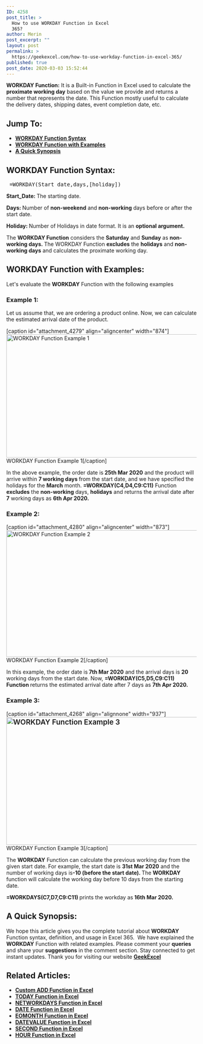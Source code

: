 ```yaml
---
ID: 4258
post_title: >
  How to use WORKDAY Function in Excel
  365?
author: Merin
post_excerpt: ""
layout: post
permalink: >
  https://geekexcel.com/how-to-use-workday-function-in-excel-365/
published: true
post_date: 2020-03-03 15:52:44
---
```

<strong>WORKDAY Function:</strong> It is a Built-in Function in Excel used to calculate the <strong>proximate working day</strong> based on the value we provide and returns a number that represents the date. This Function mostly useful to calculate the delivery dates, shipping dates, event completion date, etc.
<h2>Jump To:</h2>
<ul>
 	<li><a href="#work-1"><strong>WORKDAY Function Syntax</strong></a></li>
 	<li><a href="#work-2"><strong>WORKDAY Function with Examples</strong></a></li>
 	<li><a href="#work-3"><strong>A Quick Synopsis</strong></a></li>
</ul>
<h2 id="work-1">WORKDAY Function Syntax:</h2>
<pre> =WORKDAY(Start_date,days,[holiday])</pre>
<strong>Start_Date: </strong>The starting date.

<strong>Days: </strong>Number of <strong>non-weekend</strong> and <strong>non-working</strong> days before or after the start date.

<strong>Holiday: </strong>Number of Holidays in date format. It is an <strong>optional argument.</strong>

The <strong>WORKDAY Function</strong> considers the <strong>Saturday</strong> and <strong>Sunday</strong> as <strong>non-working days. </strong>The WORKDAY Function <strong>excludes</strong> the <strong>holidays</strong> and <strong>non-working days</strong> and calculates the proximate working day.
<h2 id="work-2">WORKDAY Function with Examples:</h2>
Let's evaluate the <strong>WORKDAY</strong> Function with the following examples
<h3>Example 1:</h3>
Let us assume that, we are ordering a product online. Now, we can calculate the estimated arrival date of the product.

[caption id="attachment_4279" align="aligncenter" width="874"]<img class="size-full wp-image-4279" src="https://geekexcel.com/wp-content/uploads/2020/03/Screenshot_1-7.png" alt="WORKDAY Function Example 1" width="874" height="326" /> WORKDAY Function Example 1[/caption]

In the above example, the order date is<strong> 25th Mar 2020</strong> and the product will arrive within <strong>7 working days </strong>from the start date, and we have specified the holidays for the <strong>March</strong> month. <strong>=WORKDAY(C4,D4,C9:C11)</strong> Function <strong>excludes</strong> the <strong>non-working</strong> days, <strong>holidays</strong> and returns the arrival date after <strong>7</strong> working days as <strong>6</strong><strong>th Apr 2020.</strong>
<h3>Example 2:</h3>
[caption id="attachment_4280" align="aligncenter" width="873"]<img class="size-full wp-image-4280" src="https://geekexcel.com/wp-content/uploads/2020/03/Screenshot_2-3.png" alt="WORKDAY Function Example 2" width="873" height="335" /> WORKDAY Function Example 2[/caption]

In this example, the order date is<strong> 7th Mar 2020</strong> and the arrival days is <strong>20</strong> working days from the start date. Now, <strong>=WORKDAY(C5,D5,C9:C11) Function </strong>returns the estimated arrival date after 7 days as <strong>7</strong><strong>th Apr 2020.</strong>
<h3>Example 3:</h3>
[caption id="attachment_4268" align="alignnone" width="937"]<img class="wp-image-4268 size-full" style="font-size: 19px; font-weight: 600;" src="https://geekexcel.com/wp-content/uploads/2020/03/Screenshot_4-3.png" alt="WORKDAY Function Example 3" width="937" height="338" /> WORKDAY Function Example 3[/caption]

The <strong>WORKDAY</strong> Function can calculate the previous working day from the given start date. For example, the start date is <strong>31st Mar 2020</strong> and the number of working days is<strong>-10 (before the start date). </strong>The <strong>WORKDAY</strong> function will calculate the working day before 10 days from the starting date.

<strong>=WORKDAYS(C7,D7,C9:C11) </strong>prints the workday as<strong> 16th Mar 2020.</strong>
<h2 id="work-3">A Quick Synopsis:</h2>
We hope this article gives you the complete tutorial about <strong>WORKDAY</strong> Function syntax, definition, and usage in Excel 365.  We have explained the <strong>WORKDAY</strong> Function with related examples. Please comment your <strong>queries</strong> and share your <strong>suggestions</strong> in the comment section. Stay connected to get instant updates. Thank you for visiting our website <strong><a href="https://geekexcel.com/">GeekExcel</a></strong>
<h2>Related Articles:</h2>
<ul>
 	<li><strong><a href="https://geekexcel.com/how-to-create-custom-add-function-in-excel-365/">Custom ADD Function in Excel</a></strong></li>
 	<li><strong><a href="https://geekexcel.com/how-to-use-today-function-in-excel-365/">TODAY Function in Excel</a></strong></li>
 	<li><strong><a href="https://geekexcel.com/how-to-use-networkdays-function-in-ms-excel-365/">NETWORKDAYS Function in Excel</a></strong></li>
 	<li><strong><a href="https://geekexcel.com/how-to-use-date-function-in-microsoft-excel-365/">DATE Function in Excel</a></strong></li>
 	<li><strong><a href="https://geekexcel.com/how-to-use-eomonth-function-in-microsoft-excel-365/">EOMONTH Function in Excel</a></strong></li>
 	<li><strong><a href="https://geekexcel.com/how-to-use-datevalue-function-in-excel-365/">DATEVALUE Function in Excel</a></strong></li>
 	<li><strong><a href="https://geekexcel.com/how-to-use-second-function-in-microsoft-excel-365/">SECOND Function in Excel</a></strong></li>
 	<li><strong><a href="https://geekexcel.com/how-to-use-hour-function-in-microsoft-excel-365/">HOUR Function in Excel</a></strong></li>
</ul>